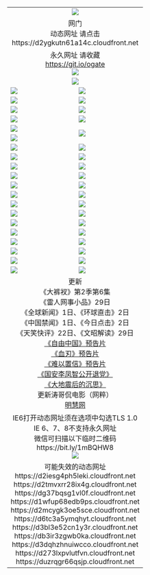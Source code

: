 ﻿<table>
  <tr></tr>
  <tr><td colspan=2 align=center><img src="https://cloud.githubusercontent.com/assets/11880933/13434984/f430fae2-e012-11e5-814f-c2df1e82b247.jpg" /></td></tr>
  <tr><td colspan=2 align=center>网门<br>动态网址 请点击
<br>https://d2ygkutn61a14c.cloudfront.net
    </td>
  </tr>
  <tr>
    <td colspan=2 align=center>永久网址 请收藏<br/><a href="https://git.io/ogate" target="_blank">https://git.io/ogate</a><br/><a href="https://d2ygkutn61a14c.cloudfront.net/Up/0WMGDL2.png" target="_blank"><img src="https://d2ygkutn61a14c.cloudfront.net/Up/0WMGD2.png"/></a></td>
    <!--td align=center>临时网址 微信用<br/><a href="https://bit.ly/1mBQHW8" target="_blank">https://bit.ly/1mBQHW8</a><br/><a href="https://d2ygkutn61a14c.cloudfront.net/Up/0WMGDL3.png" target="_blank"><img src="https://d2ygkutn61a14c.cloudfront.net/Up/0WMGD3.png"/></a></td-->
  </tr>
  <tr>
    <td colspan=2 align=center><a href="https://d2ygkutn61a14c.cloudfront.net/ogUP.aspx?name=0oGate.apk" target="_blank"><img src="https://d2ygkutn61a14c.cloudfront.net/Up/0WMAZ.jpg" /></a></td>
  </tr>
  <tr>
    <td><a href="https://d2ygkutn61a14c.cloudfront.net/ogNice.aspx" target="_blank"><img src="https://d2ygkutn61a14c.cloudfront.net/Up/0WCYY.jpg" /></a></td>
    <td><a href="https://d2ygkutn61a14c.cloudfront.net/onCO.aspx?ob=600%E4%BA%8B%E7%89%A9&op=%E5%A2%9E%E5%88%A0%E6%94%B9&args=WH1~%23%E7%B1%BB%E5%9E%8B6%E6%96%B0%E9%97%BB%7c%23%E7%B1%BB%E5%9E%8B6%E8%AF%84%E8%AE%BA&mode=" target="_blank"><img src="https://d2ygkutn61a14c.cloudfront.net/Up/0WZTT.jpg" /></a></td> 
  </tr>
  <tr>
    <td><a href="https://d2ygkutn61a14c.cloudfront.net/ogDY.aspx" target="_blank"><img src="https://d2ygkutn61a14c.cloudfront.net/Up/0FK.jpg" /></a></td>
    <td><a href="https://d2ygkutn61a14c.cloudfront.net/ogST.aspx" target="_blank"><img src="https://d2ygkutn61a14c.cloudfront.net/Up/0ST.jpg" /></a></td> 
  </tr>
  <tr>
    <!--td rowspan=2><a href="https://d2ygkutn61a14c.cloudfront.net/ogUP.aspx?name=WJ.mp4&count=T:1,480P:1" target="_blank"><img src="https://d2ygkutn61a14c.cloudfront.net/Up/WJ.jpg" /></a></td-->
    <td><a href="https://d2ygkutn61a14c.cloudfront.net/ogUP.aspx?name=11DKC.mp4&count=T:2,2:6,1:16" target="_blank"><img src="https://d2ygkutn61a14c.cloudfront.net/Up/11DKC.jpg" /></a></td> 
    <td><div><a href="https://d2ygkutn61a14c.cloudfront.net/ogUP.aspx?name=LRWS.mp4&count=7B:8,6B:44,5A:10,5B:35,4A:14,4B:19,3A:10,3B:26,2A:16,2B:21,1A:23,1B:29&current=7B:8" target="_blank"><img src="https://d2ygkutn61a14c.cloudfront.net/Up/LRWS.jpg" /></a></td>
   </tr>
  <tr>
    <td><a href="https://d2ygkutn61a14c.cloudfront.net/ogUP.aspx?name=LRSH.mp4&count=W:13,2:10" target="_blank"><img src="https://d2ygkutn61a14c.cloudfront.net/Up/LRSH.jpg" /></a></td>
    <td><a href="https://d2ygkutn61a14c.cloudfront.net/ogUP.aspx?name=BYWXY.mp4" target="_blank"><img src="https://d2ygkutn61a14c.cloudfront.net/Up/BYWXY.jpg" /></a></td>
  </tr>
  <tr>
    <td><a href="https://d2ygkutn61a14c.cloudfront.net/ogUP.aspx?name=JQR.mp4&count=2" target="_blank"><img src="https://d2ygkutn61a14c.cloudfront.net/Up/JQR.jpg" /></a></td>   
    <td rowspan=2><a href="https://d2ygkutn61a14c.cloudfront.net/ogUP.aspx?name=JP.mp4&count=9" target="_blank"><img src="https://d2ygkutn61a14c.cloudfront.net/Up/JP.jpg" /></td>
  </tr>
  <tr>
    <td><a href="https://d2ygkutn61a14c.cloudfront.net/ogUP.aspx?name=WH.mp4" target="_blank"><img src="https://d2ygkutn61a14c.cloudfront.net/Up/WH.jpg" /></a></td>
  </tr>
  <tr>
    <td><a href="https://d2ygkutn61a14c.cloudfront.net/ogUP.aspx?name=SSZJ.mp4&count=SP:6,480P:8" target="_blank"><img src="https://d2ygkutn61a14c.cloudfront.net/Up/SSZJ.jpg" /></a></td>
    <td><a href="https://d2ygkutn61a14c.cloudfront.net/ogUP.aspx?name=ZY.mp4&count=2015:16" target="_blank"><img src="https://d2ygkutn61a14c.cloudfront.net/Up/ZY.jpg" /></a</td>
  </tr>
  <tr>
    <td><a href="https://d2ygkutn61a14c.cloudfront.net/ogUP.aspx?name=XTFY.mp4&count=B:2,A:24" target="_blank"><img src="https://d2ygkutn61a14c.cloudfront.net/Up/XTFY.jpg" /></a></td>
    <td><a href="https://d2ygkutn61a14c.cloudfront.net/ogUP.aspx?name=1XQK.mp4&count=13" target="_blank"><img src="https://d2ygkutn61a14c.cloudfront.net/Up/1XQK.jpg" /></a</td>
  </tr>
  <tr>
    <td><a href="https://d2ygkutn61a14c.cloudfront.net/ogUP.aspx?name=1LYF.mp4&count=2" target="_blank"><img src="https://d2ygkutn61a14c.cloudfront.net/Up/1LYF0.jpg" /></a></td>
    <td><a href="https://d2ygkutn61a14c.cloudfront.net/ogUP.aspx?name=1ZGC.mp4&count=6" target="_blank"><img src="https://d2ygkutn61a14c.cloudfront.net/Up/1ZGC0.jpg" /></a></td>
  </tr>
  <tr>
    <td><a href="https://d2ygkutn61a14c.cloudfront.net/ogUP.aspx?name=1ZKM.mp4&count=3&current=3" target="_blank"><img src="https://d2ygkutn61a14c.cloudfront.net/Up/1ZKM0.jpg" /></a></td>  
    <td><a href="https://d2ygkutn61a14c.cloudfront.net/ogUP.aspx?name=1WWY.mp4&count=6&current=6" target="_blank"><img src="https://d2ygkutn61a14c.cloudfront.net/Up/1WWY0.jpg" /></a></td>
  </tr>
  <tr>
    <td><a href="https://d2ygkutn61a14c.cloudfront.net/ogUP.aspx?name=10JGY.mp4&count=3" target="_blank"><img src="https://d2ygkutn61a14c.cloudfront.net/Up/10JGY0.jpg" /></a></td>
    <td><a href="https://d2ygkutn61a14c.cloudfront.net/ogUP.aspx?name=10CYS.mp4&count=2" target="_blank"><img src="https://d2ygkutn61a14c.cloudfront.net/Up/10CYS0.jpg" /></a></td>
  </tr>
  <tr>
    <td><a href="https://d2ygkutn61a14c.cloudfront.net/ogUP.aspx?name=4SQQ.mp4&count=201603:1,201602:20,201601:21&current=201603:1" target="_blank"><img src="https://d2ygkutn61a14c.cloudfront.net/Up/4SQQ0.jpg"/></a></td>
    <td><a href="https://d2ygkutn61a14c.cloudfront.net/ogUP.aspx?name=4SHQ.mp4&count=201603:2,201602:27,201601:28&current=201603:2" target="_blank"><img src="https://d2ygkutn61a14c.cloudfront.net/Up/4SHQ0.jpg"/></a></td>
  </tr>
  <tr>
    <td><a href="https://d2ygkutn61a14c.cloudfront.net/ogUP.aspx?name=4SZG.mp4&count=201603:1,201602:21,201601:23&current=201603:1" target="_blank"><img src="https://d2ygkutn61a14c.cloudfront.net/Up/4SZG0.jpg"/></a></td>
    <td><a href="https://d2ygkutn61a14c.cloudfront.net/ogUP.aspx?name=4SDJ.mp4&count=201603A:2,201603B:2,201602A:24,201602B:7,201601A:48,201601B:6&current=201603A:2" target="_blank"><img src="https://d2ygkutn61a14c.cloudfront.net/Up/4SDJ0.jpg"/></a></td>
  </tr>
  <tr>
    <td><a href="https://d2ygkutn61a14c.cloudfront.net/ogUP.aspx?name=4CTX.mp4&count=201602:3,201601:4&current=201602:3" target="_blank"><img src="https://d2ygkutn61a14c.cloudfront.net/Up/4CTX0.jpg"/></a></td>
    <td><a href="https://d2ygkutn61a14c.cloudfront.net/ogUP.aspx?name=4CWZ.mp4&count=201602:4,201601:4&current=201602:4" target="_blank"><img src="https://d2ygkutn61a14c.cloudfront.net/Up/4CWZ0.jpg"/></a></td>
  </tr>
  <tr>
    <td><a href="https://d2ygkutn61a14c.cloudfront.net/onUP.aspx?name=https://dwsfx5awq5vcc.cloudfront.net/" target="_blank"><img src="https://d2ygkutn61a14c.cloudfront.net/Up/0DTW.jpg"/></a></td>
    <td><a href="https://d2ygkutn61a14c.cloudfront.net/onUP.aspx?name=https://d240ns8up8earz.cloudfront.net/acenter/" target="_blank"><img src="https://d2ygkutn61a14c.cloudfront.net/Up/0TDW.jpg" /></a></td>
  </tr>
  <tr>
    <td><a href="https://d2ygkutn61a14c.cloudfront.net/onUP.aspx?name=https://d4508d6vomz2p.cloudfront.net/gb/nsc413.htm" target="_blank"><img src="https://d2ygkutn61a14c.cloudfront.net/Up/0DJY.jpg" /></a></td>
    <td><a href="https://d2ygkutn61a14c.cloudfront.net/onUP.aspx?name=https://d3bxwq7vzudb5l.cloudfront.net/xtr/gb/prog204.html" target="_blank"><img src="https://d2ygkutn61a14c.cloudfront.net/Up/0XTR.jpg" /></a></td>
  </tr>
  <tr>
    <td><a href="https://d2ygkutn61a14c.cloudfront.net/onUP.aspx?name=https://d3aj00iefsmfgc.cloudfront.net/" target="_blank"><img src="https://d2ygkutn61a14c.cloudfront.net/Up/0MHW.jpg" /></a></td>
    <td><a href="https://d2ygkutn61a14c.cloudfront.net/onUP.aspx?name=https://d1lcj91uv80klr.cloudfront.net/" target="_blank"><img src="https://d2ygkutn61a14c.cloudfront.net/Up/0ZJW.jpg" /></a></td>
  </tr>
  <tr>
    <td><a href="https://d2ygkutn61a14c.cloudfront.net/ogUP.aspx?name=0FG.zip" target="_blank"><img src="https://d2ygkutn61a14c.cloudfront.net/Up/0FG.jpg" /></a></td>
    <td><a href="https://d2ygkutn61a14c.cloudfront.net/ogUP.aspx?name=0FGA.apk" target="_blank"><img src="https://d2ygkutn61a14c.cloudfront.net/Up/0FGA.jpg" /></a></td>
  </tr>
  <tr>
    <td><a href="https://d2ygkutn61a14c.cloudfront.net/ogUP.aspx?name=0U.zip" target="_blank"><img src="https://d2ygkutn61a14c.cloudfront.net/Up/0U.jpg" /></a></td>
    <td><a href="https://d2ygkutn61a14c.cloudfront.net/ogUP.aspx?name=0UA.apk" target="_blank"><img src="https://d2ygkutn61a14c.cloudfront.net/Up/0UA.jpg" /></a></td>
  </tr>
  <tr>
    <td><a href="https://d2ygkutn61a14c.cloudfront.net/ogUP.aspx?name=0iPPOTV.zip" target="_blank"><img src="https://d2ygkutn61a14c.cloudfront.net/Up/0iPPOTV.jpg" /></a></td>
    <td><a href="https://d2ygkutn61a14c.cloudfront.net/ogUP.aspx?name=0iNTD.apk" target="_blank"><img src="https://d2ygkutn61a14c.cloudfront.net/Up/0iNTD.jpg" /></a></td>
  </tr>
  <tr>
    <td colspan=2 align=center>更新<br>
      《大裤衩》第2季第6集<br>
      《雷人网事小品》29日<br>
      《全球新闻》1日、《环球直击》2日<br>
      《中国禁闻》1日、《今日点击》2日<br>
      《天笑快评》22日、《文昭解读》29日<br>
      <a href="https://d2ygkutn61a14c.cloudfront.net/ogUP.aspx?name=11ZYZG0.mp4" target="_blank">《自由中国》预告片</a><br>
      <a href="https://d2ygkutn61a14c.cloudfront.net/ogUP.aspx?name=11XR.mp4" target="_blank">《血刃》预告片</a><br>
      <a href="https://d2ygkutn61a14c.cloudfront.net/ogUP.aspx?name=11NYZX.mp4&count=2" target="_blank">《难以置信》预告片</a><br>
      <a href="https://d2ygkutn61a14c.cloudfront.net/ogUP.aspx?name=4LFZ.mp4" target="_blank">《国安李凤智公开退党》</a><br>
      <a href="https://d2ygkutn61a14c.cloudfront.net/ogUP.aspx?name=4DDZHDCS.mp4" target="_blank">《大地震后的沉思》</a><br>
      更新涛哥侃电影（网粹）<br>
      <a href="https://d2ygkutn61a14c.cloudfront.net/onUP.aspx?name=https://www.minghui.org/" target="_blank">明慧网</a></td>
    </td>
  </tr>
  <tr>
    <td colspan=2 align=center>IE6打开动态网址须在选项中勾选TLS 1.0<br/>IE 6、7、8不支持永久网址<br/>
      微信可扫描以下临时二维码<br/>https://bit.ly/1mBQHW8<br/><a href="https://d2ygkutn61a14c.cloudfront.net/Up/0WMGDL3.png" target="_blank"><img src="https://d2ygkutn61a14c.cloudfront.net/Up/0WMGD3.png"/></a><br>
  </tr>
  <tr>
    <td colspan=2 align=center>可能失效的动态网址
<br>https://d2iesg4ph5leki.cloudfront.net
<br>https://d2tmvxrr28ix4g.cloudfront.net
<br>https://dg37bqsg1vl0f.cloudfront.net
<br>https://d1wfup68edb9ps.cloudfront.net
<br>https://d2mcygk3oe5sce.cloudfront.net
<br>https://d6tc3a5ymqhyt.cloudfront.net
<br>https://d3bl3e52cn1y3r.cloudfront.net
<br>https://db3ir3zgwb0ka.cloudfront.net
<br>https://d3dqhzhnuiwcco.cloudfront.net
<br>https://d273lxpvlutfvn.cloudfront.net
<br>https://duzrqgr66qsjp.cloudfront.net
    </td>
  </tr>
</table>
